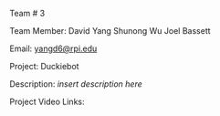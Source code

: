 Team # 3


Team Member: David Yang
             Shunong Wu
             Joel Bassett


Email: yangd6@rpi.edu


Project: Duckiebot


Description: *insert description here*



Project Video Links: 
